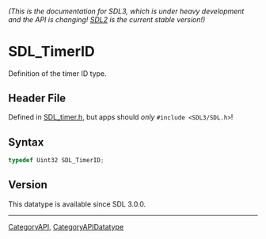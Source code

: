 ###### (This is the documentation for SDL3, which is under heavy development and the API is changing! [SDL2](https://wiki.libsdl.org/SDL2/) is the current stable version!)
# SDL_TimerID

Definition of the timer ID type.

## Header File

Defined in [SDL_timer.h](https://github.com/libsdl-org/SDL/blob/main/include/SDL3/SDL_timer.h), but apps should _only_ `#include <SDL3/SDL.h>`!

## Syntax

```c
typedef Uint32 SDL_TimerID;
```

## Version

This datatype is available since SDL 3.0.0.

----
[CategoryAPI](CategoryAPI), [CategoryAPIDatatype](CategoryAPIDatatype)

